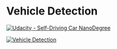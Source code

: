 # Vehicle Detection
[![Udacity - Self-Driving Car NanoDegree](https://s3.amazonaws.com/udacity-sdc/github/shield-carnd.svg)](http://www.udacity.com/drive)

[![Vehicle Detection](https://img.youtube.com/vi/MXI3oTIFeOA/0.jpg)](https://www.youtube.com/watch?v=MXI3oTIFeOA)

